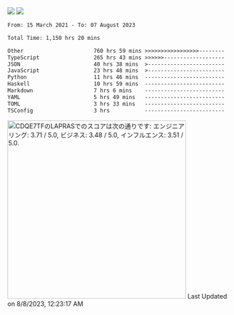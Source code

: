 <div>
  <img src="https://github-readme-stats.vercel.app/api?username=naporin0624&count_private=true&show_icons=true" />
  <img src="https://github-readme-stats.vercel.app/api/top-langs/?username=naporin0624&layout=compact&hide=css" />
  <!--START_SECTION:waka-->

```txt
From: 15 March 2021 - To: 07 August 2023

Total Time: 1,150 hrs 20 mins

Other                      760 hrs 59 mins >>>>>>>>>>>>>>>>>--------   66.15 %
TypeScript                 265 hrs 43 mins >>>>>>-------------------   23.10 %
JSON                       40 hrs 38 mins  >------------------------   03.53 %
JavaScript                 23 hrs 48 mins  >------------------------   02.07 %
Python                     11 hrs 46 mins  -------------------------   01.02 %
Haskell                    10 hrs 59 mins  -------------------------   00.96 %
Markdown                   7 hrs 6 mins    -------------------------   00.62 %
YAML                       5 hrs 49 mins   -------------------------   00.51 %
TOML                       3 hrs 33 mins   -------------------------   00.31 %
TSConfig                   3 hrs           -------------------------   00.26 %
```

<!--END_SECTION:waka-->
  
  <!--START_SECTION:lapras-card-->
<p ><a href="https://lapras.com/public/CDQE7TF" target="_blank" rel="noopener noreferrer"><img alt="CDQE7TFのLAPRASでのスコアは次の通りです: エンジニアリング: 3.71 / 5.0, ビジネス: 3.48 / 5.0, インフルエンス: 3.51 / 5.0." src="https://lapras-card-generator.vercel.app/api/svg?e=3.71&b=3.48&i=3.51&b1=%23232323&b2=%236d6d6d&i1=%23212121&i2=%23818181&l=ja" width="400" ></a>  
Last Updated on 8/8/2023, 12:23:17 AM</p>
<!--END_SECTION:lapras-card-->
</div>
